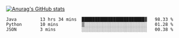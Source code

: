 [![Anurag's GitHub stats](https://github-readme-stats.vercel.app/api?username=sebasphere&count_private=true&theme=tokyonight)](https://github.com/anuraghazra/github-readme-stats)

<!--START_SECTION:waka-->
```text
Java         13 hrs 34 mins  ████████████████████████▓   98.33 % 
Python       10 mins         ▒░░░░░░░░░░░░░░░░░░░░░░░░   01.28 % 
JSON         3 mins          ░░░░░░░░░░░░░░░░░░░░░░░░░   00.38 % 
```
<!--END_SECTION:waka-->
